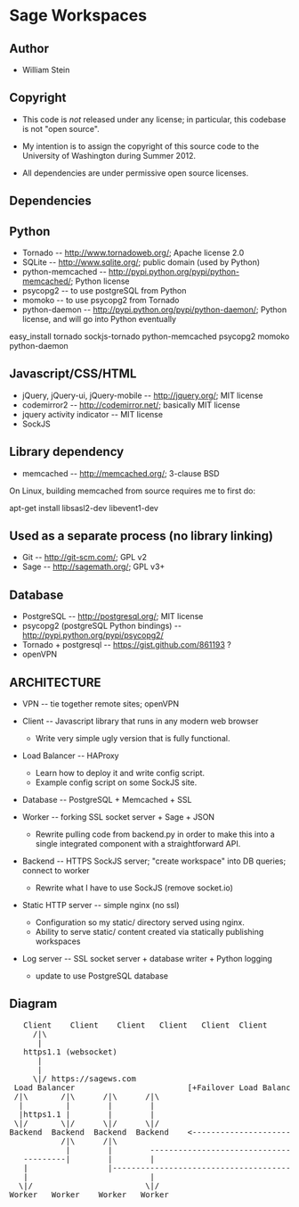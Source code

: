 Sage Workspaces
===============

Author
------

   * William Stein

Copyright
---------

   * This code is *not* released under any license; in particular,
     this codebase is not "open source".

   * My intention is to assign the copyright of this source code to
     the University of Washington during Summer 2012.

   * All dependencies are under permissive open source licenses.

Dependencies
------------

Python
------

   * Tornado -- http://www.tornadoweb.org/; Apache license 2.0
   * SQLite -- http://www.sqlite.org/; public domain (used by Python)
   * python-memcached -- http://pypi.python.org/pypi/python-memcached/; Python license
   * psycopg2 -- to use postgreSQL from Python
   * momoko -- to use psycopg2 from Tornado
   * python-daemon -- http://pypi.python.org/pypi/python-daemon/; Python license, and will go into Python eventually

easy_install tornado sockjs-tornado python-memcached psycopg2 momoko python-daemon

Javascript/CSS/HTML
-------------------

   * jQuery, jQuery-ui, jQuery-mobile -- http://jquery.org/; MIT license
   * codemirror2 -- http://codemirror.net/; basically MIT license
   * jquery activity indicator -- MIT license
   * SockJS

Library dependency
------------------

   * memcached -- http://memcached.org/; 3-clause BSD

On Linux, building memcached from source requires me to first do:

  apt-get install libsasl2-dev libevent1-dev  

Used as a separate process (no library linking)
-----------------------------------------------

   * Git -- http://git-scm.com/; GPL v2
   * Sage -- http://sagemath.org/; GPL v3+
  
Database
--------

   * PostgreSQL -- http://postgresql.org/; MIT license
   * psycopg2 (postgreSQL Python bindings) -- http://pypi.python.org/pypi/psycopg2/
   * Tornado + postgresql -- https://gist.github.com/861193 ?
   * openVPN

ARCHITECTURE
------------

  * VPN -- tie together remote sites; openVPN

  * Client -- Javascript library that runs in any modern web browser
     - Write very simple ugly version that is fully functional.

  * Load Balancer -- HAProxy
     - Learn how to deploy it and write config script.
     - Example config script on some SockJS site.

  * Database -- PostgreSQL + Memcached + SSL

  * Worker -- forking SSL socket server + Sage + JSON
     - Rewrite pulling code from backend.py in order to make this
       into a single integrated component with a straightforward API.

  * Backend -- HTTPS SockJS server; "create workspace" into DB queries; connect to worker
     - Rewrite what I have to use SockJS (remove socket.io)

  * Static HTTP server -- simple nginx (no ssl)
     - Configuration so my static/ directory served using nginx.
     - Ability to serve static/ content created via statically publishing workspaces

  * Log server -- SSL socket server + database writer + Python logging
     - update to use PostgreSQL database


Diagram
-------
<pre>
   Client    Client    Client   Client   Client  Client
     /|\
      |
   https1.1 (websocket)
      |
      |
     \|/ https://sagews.com
 Load Balancer                        [+Failover Load Balancer(s)]    (HAProxy)  
 /|\       /|\      /|\      /|\
  |         |        |        |                                                   [Offsite Backups]
  |https1.1 |        |        |                                     
 \|/       \|/      \|/      \|/                                    [Memcached] 
Backend  Backend  Backend  Backend    <--------------------------->  [Database]   [+Slave DB Server(s)]
           /|\      /|\                                                  /|\
            |        |        ------------------------------------------> |
   ---------|        |        |                                          \|/
   |                 |----------------------------------------------->  [Log]     [+Failover Log Server(s)]
   |                          |
  \|/                        \|/
Worker   Worker    Worker   Worker
</pre>